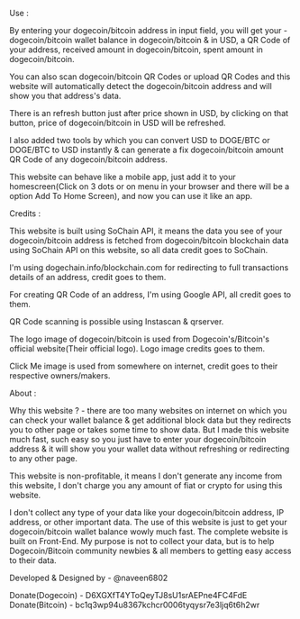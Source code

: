Use :

By entering your dogecoin/bitcoin address in input field, you will get your - dogecoin/bitcoin wallet balance in dogecoin/bitcoin & in USD, a QR Code of your address, received amount in dogecoin/bitcoin, spent amount in dogecoin/bitcoin.

You can also scan dogecoin/bitcoin QR Codes or upload QR Codes and this website will automatically detect the dogecoin/bitcoin address and will show you that address's data.

There is an refresh button just after price shown in USD, by clicking on that button, price of dogecoin/bitcoin in USD will be refreshed.

I also added two tools by which you can convert USD to DOGE/BTC or DOGE/BTC to USD instantly & can generate a fix dogecoin/bitcoin amount QR Code of any dogecoin/bitcoin address.

This website can behave like a mobile app, just add it to your homescreen(Click on 3 dots or on menu in your browser and there will be a option Add To Home Screen), and now you can use it like an app.


Credits :

This website is built using SoChain API, it means the data you see of your dogecoin/bitcoin address is fetched from dogecoin/bitcoin blockchain data using SoChain API on this website, so all data credit goes to SoChain.

I'm using dogechain.info/blockchain.com for redirecting to full transactions details of an address, credit goes to them.

For creating QR Code of an address, I'm using Google API, all credit goes to them.

QR Code scanning is possible using Instascan & qrserver.

The logo image of dogecoin/bitcoin is used from Dogecoin's/Bitcoin's official website(Their official logo). Logo image credits goes to them.

Click Me image is used from somewhere on internet, credit goes to their respective owners/makers.


About :

Why this website ? - there are too many websites on internet on which you can check your wallet balance & get additional block data but they redirects you to other page or takes some time to show data. But I made this website much fast, such easy so you just have to enter your dogecoin/bitcoin address & it will show you your wallet data without refreshing or redirecting to any other page.

This website is non-profitable, it means I don't generate any income from this website, I don't charge you any amount of fiat or crypto for using this website.

I don't collect any type of your data like your dogecoin/bitcoin address, IP address, or other important data. The use of this website is just to get your dogecoin/bitcoin wallet balance wowly much fast. The complete website is built on Front-End. My purpose is not to collect your data, but is to help Dogecoin/Bitcoin community newbies & all members to getting easy access to their data.

Developed & Designed by - @naveen6802

Donate(Dogecoin) - D6XGXfT4YToQeyTJ8sU1srAEPne4FC4FdE
Donate(Bitcoin) - bc1q3wp94u8367kchcr0006tyqysr7e3ljq6t6h2wr
